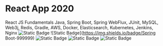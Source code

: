 # React App 2020

React JS Fundamentals
Java, Spring Boot, Spring WebFlux, JUnit, MySQL, Web3j, Redis, Gradle, AWS, Docker, Elasticsearch, Kubernetes, Jenkins, Nginx
![Static Badge](https://img.shields.io/badge/Java-999999) ![Static Badge](https://img.shields.io/badge/Spring Boot-999999) ![Static Badge](https://img.shields.io/badge/AWS-999999) ![Static Badge](https://img.shields.io/badge/Docker-999999) ![Static Badge](https://img.shields.io/badge/MySQL-999999)
